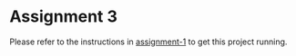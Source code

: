 # Assignment 3

Please refer to the instructions in [assignment-1](https://github.com/feitian-mt-cis-221-fall-2023/assignment-1) to get this project running.

